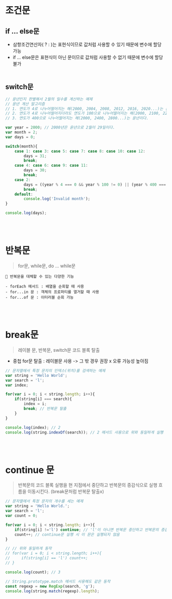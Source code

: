 # 조건문 
## if ... else문
+ 삼항조건연산자( ? : )는 표현식이므로 값처럼 사용할 수 있기 때문에 변수에 할당 가능
+ if ...  else문은 표현식이 아닌 문이므로 값처럼 사용할 수 없기 때문에 변수에 할당 불가
<br/><br/>
## switch문
```js
// 윤년인지 판별해서 2월의 일수를 계산하는 예제
// 윤년 계산 알고리즘
// 1. 연도가 4로 나누어떨어지는 해(2000, 2004, 2008, 2012, 2016, 2020...)는 윤년이다.
// 2. 연도가 4로 나누어떨어지더라도 연도가 100으로 나누어떨어지는 해(2000, 2100, 2200...)는 평년이다.
// 3. 연도가 400으로 나누어떨어지는 해(2000, 2400, 2800...)는 윤년이다.

var year = 2000; // 2000년은 윤년으로 2월이 29일이다.
var month = 2;
var days = 0;

switch(month){
    case 1: case 3: case 5: case 7: case 8: case 10: case 12:
        days = 31;
        break;
    case 4: case 6: case 9: case 11:
        days = 30;
        break;
    case 2:
        days = ((year % 4 === 0 && year % 100 != 0) || (year % 400 === 0)) ? 29 : 28;
        break;
    default:
        console.log('Invalid month');
}

console.log(days); 
```
<br/><br/>
# 반복문
> for문, while문, do ... while문
```
📔 반복문을 대체할 수 있는 다양한 기능

- forEach 메서드 : 배열을 순회할 때 사용
- for...in 문 : 객체의 프로퍼티를 열거할 때 사용
- for...of 문 : 이터러블 순회 가능
```
<br/><br/>
# break문
> 레이블 문, 반복문, switch문 코드 블록 탈출
+ 중첩 for문 탈출 : 레이블문 사용 -> 그 밖 경우 권장 x 오류 가능성 높아짐
```js
// 문자열에서 특정 문자의 인덱스(위치)를 검색하는 예제
var string = 'Hello World';
var search = 'l';
var index;

for(var i = 0; i < string.length; i++){
    if(string[i] === search){
        index = i;
        break; // 반복문 탈출
    }
}

console.log(index); // 2
console.log(string.indexOf(search)); // 2 메서드 사용으로 위와 동일하게 실행
```
<br/><br/>
# continue 문
> 반복문의 코드 블록 실행을 현 지점에서 중단하고 반복문의 증감식으로 실행 흐름을 이동시킨다. (break문처럼 반복문 탈출x)
```js
// 문자열에서 특정 문자의 개수를 세는 예제
var string = 'Hello World.';
var search = 'l';
var count = 0;

for(var i = 0; i < string.length; i++){
    if(string[i] !='l') continue; // 'l'이 아니면 반복문 중단하고 반복문의 증감식으로 이동
    count++; // continue문 실행 시 이 문은 실행되지 않음
}

// // 위와 동일하게 동작
// for(var i = 0; i < string.length; i++){
//     if(string[i] == 'l') count++;
// }

console.log(count); // 3

// String.prototype.match 메서드 사용해도 같은 동작
const regexp = new RegExp(search, 'g');
console.log(string.match(regexp).length);
```



  
  




